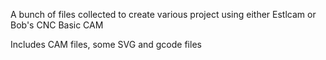 A bunch of files collected to create various project using either Estlcam or Bob's CNC Basic CAM

Includes CAM files, some SVG and gcode files
